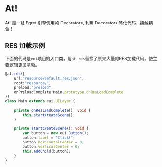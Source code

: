 # At!

At! 是一组 Egret 引擎使用的 Decorators, 利用 Decorators 简化代码，接触耦合！

## RES 加载示例
下面的代码是`eui`项目的入口类，用`at.res`替换了原来大量的RES加载代码，使主要逻辑更加清晰。

```typescript
@at.res({
    url:"resource/default.res.json",
    root:"resource/",
    preload:"preload",
    onPreloadComplete:Main.prototype.onResLoadComplete
})
class Main extends eui.UILayer {
        
    private onResLoadComplete(): void {
        this.startCreateScene();
    }
    
    private startCreateScene(): void {
        var button = new eui.Button();
        button.label = "Click!";
        button.horizontalCenter = 0;
        button.verticalCenter = 0;
        this.addChild(button);
    }
}

```
